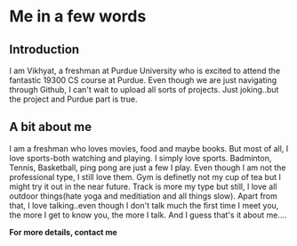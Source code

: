# Me in a few words

## Introduction
I am Vikhyat, a freshman at Purdue University who is excited to attend the fantastic 19300 CS course at Purdue. Even though we are just navigating through Github, I can't wait to upload all sorts of projects. Just joking..but the project and Purdue part is true. 


## A bit about me
I am a freshman who loves movies, food and maybe books. But most of all, I love sports-both watching and playing. I simply love sports. Badminton, Tennis, Basketball, ping pong are just a few I play. Even though I am not the professional type, I still love them. Gym is definetly not my cup of tea but I might try it out in the near future. Track is more my type but still, I love all outdoor things(hate yoga and meditiation and all things slow). Apart from that, I love talking..even though I don't talk much the first time I meet you, the more I get to know you, the more I talk. And I guess that's it about me....

**For more details, contact me**
